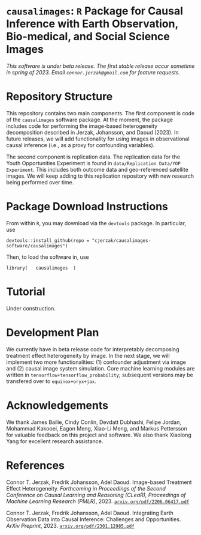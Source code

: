 # `causalimages`: `R` Package for Causal Inference with Earth Observation, Bio-medical, and Social Science Images 

*This software is under beta release. The first stable release occur  sometime in spring of 2023. Email `connor.jerzak@gmail.com` for feature requests.*

# Repository Structure
This repository contains two main components. The first component is code of the `causalimages` software package. At the moment, the package includes code for performing the image-based heterogeneity decomposition described in Jerzak, Johansson, and Daoud (2023). In future releases, we will add functionality for using images in observational causal inference (i.e., as a proxy for confounding variables). 

The second component is replication data. The replication data for the Youth Opportunities Experiment is found in `data/Replication Data/YOP Experiment`. This includes both outcome data and geo-referenced satellite images. We will keep adding to this replication repository with new research being performed over time. 


# Package Download Instructions 
From within `R`, you may download via the `devtools` package. In particular, use 

```
devtools::install_github(repo = "cjerzak/causalimages-software/causalimages")
```

Then, to load the software in, use 
```
library(   causalimages  ) 
```

# Tutorial
Under construction.

# Development Plan
We currently have in beta release code for interpretably decomposing treatment effect heterogeneity by image. In the next stage, we will implement two more functionalities: (1) confounder adjustment via image and (2) causal image system simulation. Core machine learning modules are written in `tensorflow+tensorflow_probability`; subsequent versions may be transfered over to `equinox+oryx+jax`. 

# Acknowledgements
We thank James Bailie, Cindy Conlin, Devdatt Dubhashi, Felipe Jordan, Mohammad Kakooei, Eagon Meng, Xiao-Li Meng, and Markus Pettersson for valuable feedback on this project and software. We also thank Xiaolong Yang for excellent research assistance.

# References
Connor T. Jerzak, Fredrik Johansson, Adel Daoud. Image-based Treatment Effect Heterogeneity. *Forthcoming in Proceedings of the Second Conference on Causal Learning and Reasoning (CLeaR), Proceedings of Machine Learning Research (PMLR)*, 2023. [`arxiv.org/pdf/2206.06417.pdf`](https://arxiv.org/pdf/2206.06417.pdf)

Connor T. Jerzak, Fredrik Johansson, Adel Daoud. Integrating Earth Observation Data into Causal Inference: Challenges and Opportunities. *ArXiv Preprint*, 2023. [`arxiv.org/pdf/2301.12985.pdf`](https://arxiv.org/pdf/2301.12985.pdf)
